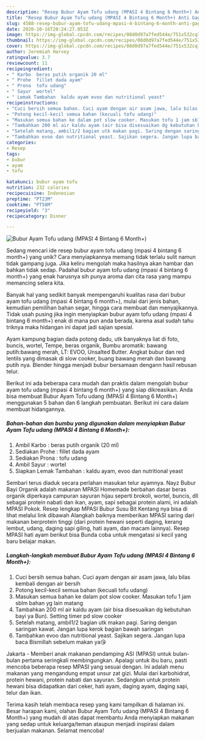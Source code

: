 ```yaml
---
description: "Resep Bubur Ayam Tofu udang (MPASI 4 Bintang 6 Month+) Anti Gagal"
title: "Resep Bubur Ayam Tofu udang (MPASI 4 Bintang 6 Month+) Anti Gagal"
slug: 4588-resep-bubur-ayam-tofu-udang-mpasi-4-bintang-6-month-anti-gagal
date: 2020-10-16T20:24:27.053Z
image: https://img-global.cpcdn.com/recipes/08d0d97a7fed544e/751x532cq70/bubur-ayam-tofu-udang-mpasi-4-bintang-6-month-foto-resep-utama.jpg
thumbnail: https://img-global.cpcdn.com/recipes/08d0d97a7fed544e/751x532cq70/bubur-ayam-tofu-udang-mpasi-4-bintang-6-month-foto-resep-utama.jpg
cover: https://img-global.cpcdn.com/recipes/08d0d97a7fed544e/751x532cq70/bubur-ayam-tofu-udang-mpasi-4-bintang-6-month-foto-resep-utama.jpg
author: Jeremiah Harvey
ratingvalue: 3.7
reviewcount: 11
recipeingredient:
- " Karbo  beras putih organik 20 ml"
- " Prohe  fillet dada ayam"
- " Prona  tofu udang"
- " Sayur  wortel"
- " Lemak Tambahan  kaldu ayam evoo dan nutritional yeast"
recipeinstructions:
- "Cuci bersih semua bahan. Cuci ayam dengan air asam jawa, lalu bilas kembali dengan air bersih"
- "Potong kecil-kecil semua bahan (kecuali tofu udang)"
- "Masukan semua bahan ke dalam pot slow cooker. Masukan tofu 1 jam sblm bahan yg lain matang"
- "Tambahkan 200 ml air kaldu ayam (air bisa disesuaikan dg kebutuhan bayi ya Bun). Setting timer pd slow cooker"
- "Setelah matang, ambil1/2 bagian utk makan pagi. Saring dengan saringan kawat. Jangan lupa kerok bagian bawah saringan"
- "Tambahkan evoo dan nutritional yeast. Sajikan segera. Jangan lupa baca Bismillah sebelum makan ya😘"
categories:
- Resep
tags:
- bubur
- ayam
- tofu

katakunci: bubur ayam tofu 
nutrition: 232 calories
recipecuisine: Indonesian
preptime: "PT23M"
cooktime: "PT58M"
recipeyield: "3"
recipecategory: Dinner

---
```



![Bubur Ayam Tofu udang (MPASI 4 Bintang 6 Month+)](https://img-global.cpcdn.com/recipes/08d0d97a7fed544e/751x532cq70/bubur-ayam-tofu-udang-mpasi-4-bintang-6-month-foto-resep-utama.jpg)

Sedang mencari ide resep bubur ayam tofu udang (mpasi 4 bintang 6 month+) yang unik? Cara menyiapkannya memang tidak terlalu sulit namun tidak gampang juga. Jika keliru mengolah maka hasilnya akan hambar dan bahkan tidak sedap. Padahal bubur ayam tofu udang (mpasi 4 bintang 6 month+) yang enak harusnya sih punya aroma dan cita rasa yang mampu memancing selera kita.

Banyak hal yang sedikit banyak mempengaruhi kualitas rasa dari bubur ayam tofu udang (mpasi 4 bintang 6 month+), mulai dari jenis bahan, kemudian pemilihan bahan segar, hingga cara membuat dan menyajikannya. Tidak usah pusing jika ingin menyiapkan bubur ayam tofu udang (mpasi 4 bintang 6 month+) enak di mana pun anda berada, karena asal sudah tahu triknya maka hidangan ini dapat jadi sajian spesial.

Ayam kampung bagian dada potong dadu, utk banyaknya liat di foto, buncis, wortel, Tempe, beras organik, Bumbu aromatik: bawang putih:bawang merah, LT: EVOO, Unsalted Butter. Angkat bubur dan red lentils yang dimasak di slow cooker, buang bawang merah dan bawang putih nya. Blender hingga menjadi bubur bersamaan dengann hasil rebusan telur.


Berikut ini ada beberapa cara mudah dan praktis dalam mengolah bubur ayam tofu udang (mpasi 4 bintang 6 month+) yang siap dikreasikan. Anda bisa membuat Bubur Ayam Tofu udang (MPASI 4 Bintang 6 Month+) menggunakan 5 bahan dan 6 langkah pembuatan. Berikut ini cara dalam membuat hidangannya.

<!--inarticleads1-->

##### Bahan-bahan dan bumbu yang digunakan dalam menyiapkan Bubur Ayam Tofu udang (MPASI 4 Bintang 6 Month+):

1. Ambil  Karbo : beras putih organik (20 ml)
1. Sediakan  Prohe : fillet dada ayam
1. Sediakan  Prona : tofu udang
1. Ambil  Sayur : wortel
1. Siapkan  Lemak Tambahan : kaldu ayam, evoo dan nutritional yeast


Sembari terus diaduk secara perlahan masukan telur ayamnya. Nayz Bubur Bayi Organik adalah makanan MPASI Homemade berbahan dasar beras organik diperkaya campuran sayuran hijau seperti brokoli, wortel, buncis, dll sebagai protein nabati dan ikan, ayam, sapi sebagai protein alami, ini adalah MPASI Pokok. Resep lengkap MPASI Bubur Susu Bit Kentang nya bisa di lihat melalui link dibawah Alangkah baiknya memberikan MPASI saring dari makanan berprotein tinggi (dari protein hewani seperti daging, kerang lembut, udang, daging sapi giling, hati ayam, dan macam lainnya). Resep MPASI hati ayam berikut bisa Bunda coba untuk mengatasi si kecil yang baru belajar makan. 

<!--inarticleads2-->

##### Langkah-langkah membuat Bubur Ayam Tofu udang (MPASI 4 Bintang 6 Month+):

1. Cuci bersih semua bahan. Cuci ayam dengan air asam jawa, lalu bilas kembali dengan air bersih
1. Potong kecil-kecil semua bahan (kecuali tofu udang)
1. Masukan semua bahan ke dalam pot slow cooker. Masukan tofu 1 jam sblm bahan yg lain matang
1. Tambahkan 200 ml air kaldu ayam (air bisa disesuaikan dg kebutuhan bayi ya Bun). Setting timer pd slow cooker
1. Setelah matang, ambil1/2 bagian utk makan pagi. Saring dengan saringan kawat. Jangan lupa kerok bagian bawah saringan
1. Tambahkan evoo dan nutritional yeast. Sajikan segera. Jangan lupa baca Bismillah sebelum makan ya😘


Jakarta - Memberi anak makanan pendamping ASI (MPASI) untuk bulan-bulan pertama seringkali membingungkan. Apalagi untuk ibu baru, pasti mencoba beberapa resep MPASI yang sesuai dengan. Ini adalah menu makanan yang mengandung empat unsur zat gizi. Mulai dari karbohidrat, protein hewani, protein nabati dan sayuran. Sedangkan untuk protein hewani bisa didapatkan dari ceker, hati ayam, daging ayam, daging sapi, telur dan ikan. 

Terima kasih telah membaca resep yang kami tampilkan di halaman ini. Besar harapan kami, olahan Bubur Ayam Tofu udang (MPASI 4 Bintang 6 Month+) yang mudah di atas dapat membantu Anda menyiapkan makanan yang sedap untuk keluarga/teman ataupun menjadi inspirasi dalam berjualan makanan. Selamat mencoba!

